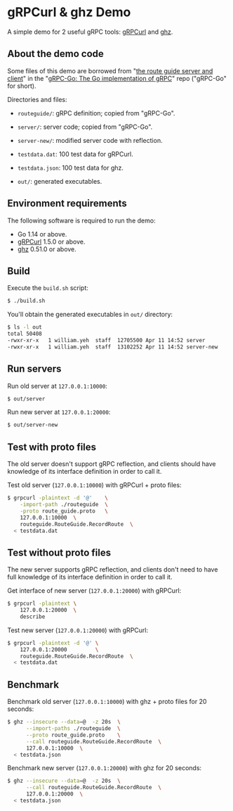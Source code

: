 # gRPCurl & ghz Demo

A simple demo for 2 useful gRPC tools: [gRPCurl](https://github.com/fullstorydev/grpcurl) and [ghz](https://github.com/bojand/ghz).


## About the demo code

Some files of this demo are borrowed from "[the route guide server and client](https://github.com/grpc/grpc-go/tree/master/examples/route_guide)" in the "[gRPC-Go: The Go implementation of gRPC](https://github.com/grpc/grpc-go)" repo ("gRPC-Go" for short).

Directories and files:

- `routeguide/`: gRPC definition; copied from "gRPC-Go".
- `server/`: server code; copied from "gRPC-Go".

- `server-new/`: modified server code with reflection.
- `testdata.dat`: 100 test data for gRPCurl.
- `testdata.json`: 100 test data for ghz.

- `out/`: generated executables.


## Environment requirements

The following software is required to run the demo:

 - Go 1.14 or above.
 - [gRPCurl](https://github.com/fullstorydev/grpcurl) 1.5.0 or above.
 - [ghz](https://github.com/bojand/ghz) 0.51.0 or above.
 

## Build

Execute the `build.sh` script:

```bash
$ ./build.sh
```

You'll obtain the generated executables in `out/` directory:

```bash
$ ls -l out
total 50408
-rwxr-xr-x   1 william.yeh  staff  12705500 Apr 11 14:52 server
-rwxr-xr-x   1 william.yeh  staff  13102252 Apr 11 14:52 server-new
```

## Run servers

Run old server at `127.0.0.1:10000`:

```bash
$ out/server
```

Run new server at `127.0.0.1:20000`:

```bash
$ out/server-new
```


## Test with proto files

The old server doesn't support gRPC reflection, and clients should have knowledge of its interface definition in order to call it.

Test old server (`127.0.0.1:10000`) with gRPCurl + proto files:

```bash
$ grpcurl -plaintext -d '@'    \
    -import-path ./routeguide  \
    -proto route_guide.proto   \
    127.0.0.1:10000  \
    routeguide.RouteGuide.RecordRoute  \
  < testdata.dat
```

## Test without proto files

The new server supports gRPC reflection, and clients don't need to have full knowledge of its interface definition in order to call it.

Get interface of new server (`127.0.0.1:20000`) with gRPCurl:

```bash
$ grpcurl -plaintext \
    127.0.0.1:20000  \
    describe
```

Test new server (`127.0.0.1:20000`) with gRPCurl:

```bash
$ grpcurl -plaintext -d '@' \
    127.0.0.1:20000         \
    routeguide.RouteGuide.RecordRoute  \
  < testdata.dat
```


## Benchmark

Benchmark old server (`127.0.0.1:10000`) with ghz + proto files for 20 seconds:

```bash
$ ghz --insecure --data=@  -z 20s  \
      --import-paths ./routeguide  \
      --proto route_guide.proto    \
      --call routeguide.RouteGuide.RecordRoute  \
      127.0.0.1:10000  \
  < testdata.json
```

Benchmark new server (`127.0.0.1:20000`) with ghz for 20 seconds:

```bash
$ ghz --insecure --data=@  -z 20s  \
      --call routeguide.RouteGuide.RecordRoute  \
      127.0.0.1:20000  \
  < testdata.json
```

